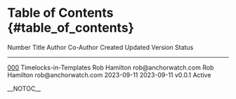 Table of Contents {#table_of_contents}
=================

  Number                                                        Title                    Author                              Co-Author                           Created      Updated      Version   Status
  ------------------------------------------------------------- ------------------------ ----------------------------------- ----------------------------------- ------------ ------------ --------- --------
  [000](MinT-000-Timelocks-in-Templates.mediawiki "wikilink")   Timelocks-in-Templates   Rob Hamilton rob\@anchorwatch.com   Rob Hamilton rob\@anchorwatch.com   2023-09-11   2023-09-11   v0.0.1    Active

\_\_NOTOC\_\_
